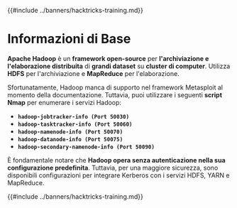 {{#include ../banners/hacktricks-training.md}}

# **Informazioni di Base**

**Apache Hadoop** è un **framework open-source** per **l'archiviazione e l'elaborazione distribuita** di **grandi dataset** su **cluster di computer**. Utilizza **HDFS** per l'archiviazione e **MapReduce** per l'elaborazione.

Sfortunatamente, Hadoop manca di supporto nel framework Metasploit al momento della documentazione. Tuttavia, puoi utilizzare i seguenti **script Nmap** per enumerare i servizi Hadoop:

- **`hadoop-jobtracker-info (Port 50030)`**
- **`hadoop-tasktracker-info (Port 50060)`**
- **`hadoop-namenode-info (Port 50070)`**
- **`hadoop-datanode-info (Port 50075)`**
- **`hadoop-secondary-namenode-info (Port 50090)`**

È fondamentale notare che **Hadoop opera senza autenticazione nella sua configurazione predefinita**. Tuttavia, per una maggiore sicurezza, sono disponibili configurazioni per integrare Kerberos con i servizi HDFS, YARN e MapReduce.

{{#include ../banners/hacktricks-training.md}}
